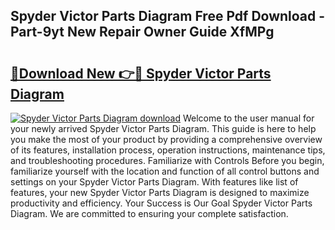## Spyder Victor Parts Diagram Free Pdf Download - Part-9yt New Repair Owner Guide XfMPg

# <h2><a href="http://dfnr39k.blite.top/?on=Spyder+Victor+Parts+Diagram">🔗Download New 👉🔴 Spyder Victor Parts Diagram</a></h2>

[![Spyder Victor Parts Diagram download](https://i.imgur.com/lujVjoI.png)](http://dfnr39k.blite.top/?on=Spyder+Victor+Parts+Diagram)
Welcome to the user manual for your newly arrived Spyder Victor Parts Diagram. This guide is here to help you make the most of your product by providing a comprehensive overview of its features, installation process, operation instructions, maintenance tips, and troubleshooting procedures. Familiarize with Controls Before you begin, familiarize yourself with the location and function of all control buttons and settings on your Spyder Victor Parts Diagram. With features like list of features, your new Spyder Victor Parts Diagram is designed to maximize productivity and efficiency. Your Success is Our Goal Spyder Victor Parts Diagram. We are committed to ensuring your complete satisfaction.

